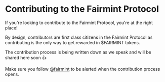 # Contributing to the Fairmint Protocol

If you're looking to contribute to the Fairmint Protocol, you're at the right place!

By design, contributors are first class citizens in the Fairmint Protocol as contributing is the only way to get rewarded in $FAIRMINT tokens.

The contribution process is being written down as we speak and will be shared here soon :+1:

Make sure you follow [@fairmint](https://twitter.com/fairmintco) to be alerted when the contribution process opens.
